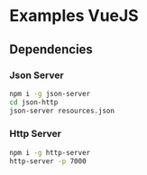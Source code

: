 # Examples VueJS

## Dependencies

### Json Server
```sh
npm i -g json-server
cd json-http
json-server resources.json
```

### Http Server
```sh
npm i -g http-server
http-server -p 7000
```

